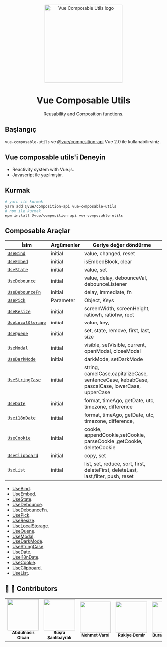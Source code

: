 <p align="center"><a href="/tr"><img width="250" src="https://vue-composable-utils.netlify.app/assets/vue-composable-utils-logo.svg" alt="Vue Composable Utils logo"></a></p>
<h1 align="center">Vue Composable Utils</h1>
<p align="center">Reusability and Composition functions.</p>

## Başlangıç

`vue-composable-utils` ve [@vue/composition-api](https://github.com/vuejs/composition-api) Vue 2.0 ile kullanabilirsiniz.

## Vue composable utils'i Deneyin

- Reactivity system with Vue.js.
- Javascript ile yazılmıştır.

## Kurmak

```bash
# yarn ile kurmak
yarn add @vue/composition-api vue-composable-utils
# npm ile kurmak
npm install @vue/composition-api vue-composable-utils
```

## Composable Araçlar

| İsim                                        | Argümenler | Geriye değer döndürme                                                                       |
| ------------------------------------------- | ---------- | ------------------------------------------------------------------------------------------- |
| [`UseBind`](./useBind.html)                 | initial    | value, changed, reset                                                                       |
| [`UseEmbed`](./useEmbed.html)               | initial    | isEmbedBlock, clear                                                                         |
| [`UseState`](./useState.html)               | initial    | value, set                                                                                  |
| [`UseDebounce`](./useDebounce.html)         | initial    | value, delay, debounceVal, debounceListener                                                 |
| [`UseDebounceFn`](./useDebounceFn.html)     | initial    | delay, immediate, fn                                                                        |
| [`UsePick`](./usePick.html)                 | Parameter  | Object, Keys                                                                                |
| [`UseResize`](./useResize.html)             | initial    | screenWidth, screenHeight, ratiowh, ratiohw, rect                                           |
| [`UseLocalStorage`](./useLocalStorage.html) | initial    | value, key,                                                                                 |
| [`UseQuene`](./useQuene.html)               | initial    | set, state, remove, first, last, size                                                       |
| [`UseModal`](./useModal.html)               | initial    | visible, setVisible, current, openModal, closeModal                                         |
| [`UseDarkMode`](./useDarkMode.html)         | initial    | darkMode, setDarkMode                                                                       |
| [`UseStringCase`](./useStringCase.html)     | initial    | string, camelCase,capitalizeCase, sentenceCase, kebabCase, pascalCase, lowerCase, upperCase |
| [`UseDate`](./useDate.html)                 | initial    | format, timeAgo, getDate, utc, timezone, difference                                         |
| [`Usei18nDate`](./usei18nDate.html)         | initial    | format, timeAgo, getDate, utc, timezone, difference,                                        |
| [`UseCookie`](./useCookie.html)             | initial    | cookie, appendCookie,setCookie, parseCookie ,getCookie, deleteCookie                        |
| [`UseClipboard`](./useClipboard.html)       | initial    | copy, set                                                                                   |
| [`UseList`](./useList.html)                 | initial    | list, set, reduce, sort, first, deleteFirst, deleteLast, last,filter, push, reset           |

- [UseBind](./useBind.html).
- [UseEmbed](./useEmbed.html).
- [UseState](./useState.html).
- [UseDebounce](./useDebounce.html).
- [UseDebounceFn](./useDebounceFn.html).
- [UsePick](./usePick.html).
- [UseResize](./useResize.html).
- [UseLocalStorage](./useLocalStorage.html).
- [UseQuene](./useQuene.html).
- [UseModal](./useModal.html).
- [UseDarkMode](./useDarkMode.html).
- [UseStringCase](./useStringCase.html).
- [UseDate](./useDate.html).
- [Usei18nDate](./usei18nDate.html).
- [UseCookie](./useCookie.html).
- [UseClipboard](./useClipboard.html).
- [UseList](./useList.html).

## :man: :woman: Contributors

<table>
  <tr>
    <td align="center"><a href="#"><img src="https://vue-composable-utils.netlify.app/contributors/logo-1.png" width="100px;" alt=""/><br /><sub><b>Abdulnasır Olcan</b></sub></a></td>
    <td align="center"><a href="#"><img src="https://vue-composable-utils.netlify.app/contributors/logo-2.png" width="100px;" alt=""/><br /><sub><b>Büşra Şanlıbayrak</b></sub></a></td>
    <td align="center"><a href="#"><img src="https://vue-composable-utils.netlify.app/contributors/logo-3.png" width="100px;" alt=""/><br /><sub><b>Mehmet Varol</b></sub></a></td>
    <td align="center"><a href="#"><img src="https://vue-composable-utils.netlify.app/contributors/logo-2.png" width="100px;" alt=""/><br /><sub><b>Rukiye Demir</b></sub></a></td>
    <td align="center"><a href="#"><img src="https://vue-composable-utils.netlify.app/contributors/logo-3.png" width="100px;" alt=""/><br /><sub><b>Burak Küçükali</b></sub></a></td>
    <td align="center"><a href="#"><img src="https://vue-composable-utils.netlify.app/contributors/logo-4.png" width="100px;" alt=""/><br /><sub><b>İlker İsmailoğlu</b></sub></a></td>
    <td align="center"><a href="#"><img src="https://vue-composable-utils.netlify.app/contributors/logo-1.png" width="100px;" alt=""/><br /><sub><b>Güvenç Terzierol</b></sub></a></td>
  </tr>
</table>

<ToggleDarkMode/>
